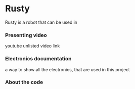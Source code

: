 # Rusty

Rusty is a robot that can be used in 

### Presenting video
youtube unlisted video link
<link>

### Electronics documentation
a way to show all the electronics, that are used in this project
<electronics link>


### About the code